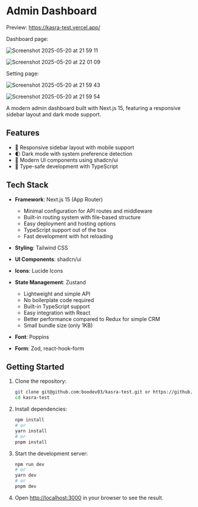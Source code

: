 # Admin Dashboard

Preview: https://kasra-test.vercel.app/

Dashboard page:

![Screenshot 2025-05-20 at 21 59 11](https://github.com/user-attachments/assets/483461d5-872e-4b50-a010-76e74c7c7c49)

![Screenshot 2025-05-20 at 22 01 09](https://github.com/user-attachments/assets/e536ac1c-6228-4d5d-8325-bf3c761d50c8)


Setting page:

![Screenshot 2025-05-20 at 21 59 43](https://github.com/user-attachments/assets/3ad86792-88d6-4909-8563-52d36d4fefb6)

![Screenshot 2025-05-20 at 21 59 54](https://github.com/user-attachments/assets/2a4709b8-085f-4970-a5a0-463d5cb46c11)



A modern admin dashboard built with Next.js 15, featuring a responsive sidebar layout and dark mode support.

## Features

- 📱 Responsive sidebar layout with mobile support
- 🌓 Dark mode with system preference detection
- 🎨 Modern UI components using shadcn/ui
- 🎯 Type-safe development with TypeScript

## Tech Stack

- **Framework**: Next.js 15 (App Router)

  - Minimal configuration for API routes and middleware
  - Built-in routing system with file-based structure
  - Easy deployment and hosting options
  - TypeScript support out of the box
  - Fast development with hot reloading

- **Styling**: Tailwind CSS
- **UI Components**: shadcn/ui
- **Icons**: Lucide Icons

- **State Management**: Zustand

  - Lightweight and simple API
  - No boilerplate code required
  - Built-in TypeScript support
  - Easy integration with React
  - Better performance compared to Redux for simple CRM
  - Small bundle size (only 1KB)

- **Font**: Poppins
- **Form**: Zod, react-hook-form

## Getting Started

1. Clone the repository:

   ```bash
   git clone git@github.com:boodev03/kasra-test.git or https://github.com/boodev03/kasra-test.git
   cd kasra-test
   ```

2. Install dependencies:

   ```bash
   npm install
   # or
   yarn install
   # or
   pnpm install
   ```

3. Start the development server:

   ```bash
   npm run dev
   # or
   yarn dev
   # or
   pnpm dev
   ```

4. Open [http://localhost:3000](http://localhost:3000) in your browser to see the result.
